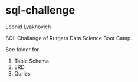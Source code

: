 # sql-challenge
Leonid Lyakhovich

SQL Challange of Rutgers Data Science Boot Camp.

See folder for
  1. Table Schema
  2.  ERD
  3.  Quries
